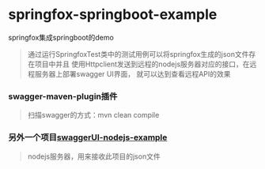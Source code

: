 # springfox-springboot-example
springfox集成springboot的demo

>通过运行SpringfoxTest类中的测试用例可以将springfox生成的json文件存在项目中并且
使用Httpclient发送到远程的nodejs服务器对应的接口，在远程服务器上部署swagger UI界面，
就可以达到查看远程API的效果

### swagger-maven-plugin插件
>扫描swagger的方式：mvn clean compile

### 另外一个项目[swaggerUI-nodejs-example](https://github.com/junejan143/swaggerUI-nodejs-example)
>nodejs服务器，用来接收此项目的json文件


